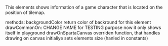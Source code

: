 This elements shows information of a game character that is located on the position of tilemap.
 
methods:
backgroundColor
	return color of backround for this element
drawCommonOn:
	CHANGE NAME
	for TESTING purpose
	now it only shows itself in playground
drawOnSpartaCanvas
	overriden function, that handles drawing on 	canvas
initialiye
	sets elements size (hanled in constants)